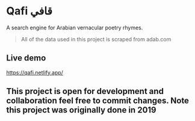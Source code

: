 # Qafi قافي
A search engine for Arabian vernacular poetry rhymes.

> All of the data used in this project is scraped from adab.com

## Live demo
https://qafi.netlify.app/

## This project is open for development and collaboration feel free to commit changes. Note this project was originally done in 2019
